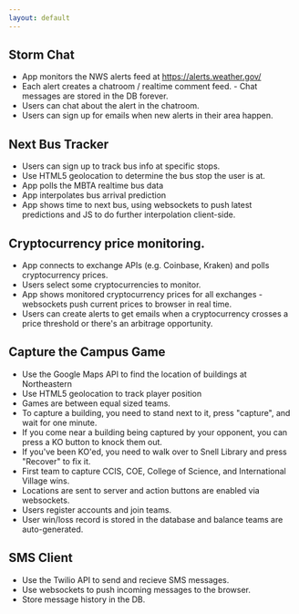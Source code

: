 ```yaml
---
layout: default
---
```


## Storm Chat

  -  App monitors the NWS alerts feed at https://alerts.weather.gov/
  -  Each alert creates a chatroom / realtime comment feed.
    - Chat messages are stored in the DB forever.
  -  Users can chat about the alert in the chatroom.
  -  Users can sign up for emails when new alerts in their area happen.

## Next Bus Tracker

 - Users can sign up to track bus info at specific stops.
 - Use HTML5 geolocation to determine the bus stop the user is at.
 - App polls the MBTA realtime bus data
 - App interpolates bus arrival prediction
 - App shows time to next bus, using websockets to push latest predictions and JS to do further interpolation client-side.

## Cryptocurrency price monitoring.

 - App connects to exchange APIs  (e.g. Coinbase, Kraken) and polls cryptocurrency prices.
 - Users select some cryptocurrencies to monitor.
 - App shows monitored cryptocurrency prices for all exchanges - websockets push current prices to browser in real time.
 - Users can create alerts to get emails when a cryptocurrency crosses a price threshold or there's an arbitrage opportunity.

## Capture the Campus Game

 - Use the Google Maps API to find the location of buildings at Northeastern
 - Use HTML5 geolocation to track player position
 - Games are between equal sized teams.
 - To capture a building, you need to stand next to it, press "capture", and wait for one minute.
 - If you come near a building being captured by your opponent, you can press a KO button to knock them out.
 - If you've been KO'ed, you need to walk over to Snell Library and press "Recover" to fix it.
 - First team to capture CCIS, COE, College of Science, and International Village wins.
 - Locations are sent to server and action buttons are enabled via websockets.
 - Users register accounts and join teams.
 - User win/loss record is stored in the database and balance teams are auto-generated.

## SMS Client

 - Use the Twilio API to send and recieve SMS messages.
 - Use websockets to push incoming messages to the browser.
 - Store message history in the DB.
